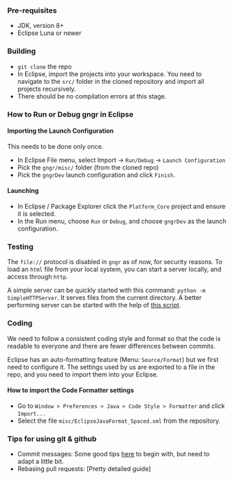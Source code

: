 ### Pre-requisites
* JDK, version 8+
* Eclipse Luna or newer

### Building
* `git clone` the repo
* In Eclipse, import the projects into your workspace. You need to navigate to the `src/` folder in the cloned repository and import all projects recursively.
* There should be no compilation errors at this stage.

### How to Run or Debug gngr in Eclipse
#### Importing the Launch Configuration
This needs to be done only once.
* In Eclipse File menu, select Import -> `Run/Debug` -> `Launch Configuration`
* Pick the `gngr/misc/` folder (from the cloned repo)
* Pick the `gngrDev` launch configuration and click `Finish`.

#### Launching
* In Eclipse / Package Explorer click the `Platform_Core` project and ensure it is selected.
* In the Run menu, choose `Run` or `Debug`, and choose `gngrDev` as the launch configuration.

### Testing
The `file://` protocol is disabled in `gngr` as of now, for security reasons. To load an `html` file from your local system, you can start a server locally, and access through `http`.

A simple server can be quickly started with this command: `python -m SimpleHTTPServer`. It serves files from the current directory. A better performing server can be started with the help of [this script](https://gist.github.com/hrj/c91b46b3e4bba091fef5).

### Coding
We need to follow a consistent coding style and format so that the code is readable to everyone
and there are fewer differences between commits.

Eclipse has an auto-formatting feature (Menu: `Source/Format`) but we first need to configure it.
The settings used by us are exported to a file in the repo, and you need to import them into your
Eclipse.

#### How to import the Code Formatter settings
* Go to `Window > Preferences > Java > Code Style > Formatter` and click `Import...`
* Select the file `misc/EclipseJavaFormat_Spaced.xml` from the repository.

### Tips for using git & github

* Commit messages: Some good tips [here](https://github.com/erlang/otp/wiki/Writing-good-commit-messages) to begin with, but need to adapt a little bit.
* Rebasing pull requests: [Pretty detailed guide]